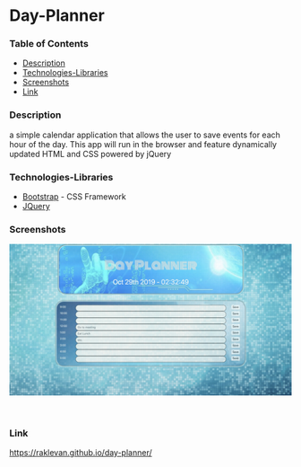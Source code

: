 # Day-Planner



### Table of Contents
- [Description](#Description)
- [Technologies-Libraries](#Technologies-Libraries)
- [Screenshots](#Screenshots)
- [Link](#Link)
​
### Description
a simple calendar application that allows the user to save events for each hour of the day. This app will run in the browser and feature dynamically updated HTML and CSS powered by jQuery
​
### Technologies-Libraries
- [Bootstrap](https://getbootstrap.com/) - CSS Framework
- [JQuery](https://jquery.com/)
​
### Screenshots
​![Image](screenshot.jpeg)


​
### Link
https://raklevan.github.io/day-planner/
